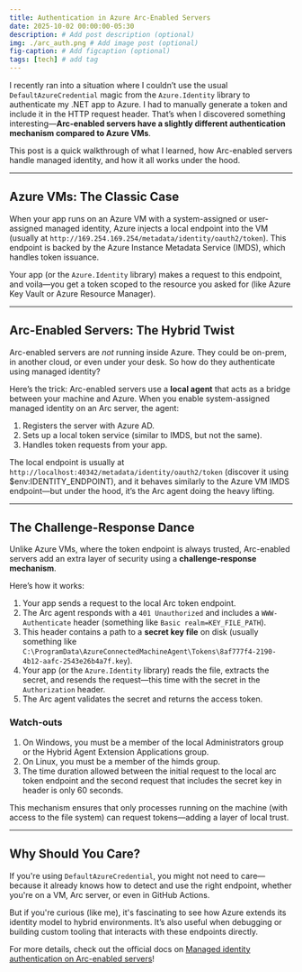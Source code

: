 ```yaml
---
title: Authentication in Azure Arc-Enabled Servers
date: 2025-10-02 00:00:00-05:30
description: # Add post description (optional)
img: ./arc_auth.png # Add image post (optional)
fig-caption: # Add figcaption (optional)
tags: [tech] # add tag
---
```


I recently ran into a situation where I couldn’t use the usual `DefaultAzureCredential` magic from the `Azure.Identity` library to authenticate my .NET app to Azure. I had to manually generate a token and include it in the HTTP request header. That’s when I discovered something interesting—**Arc-enabled servers have a slightly different authentication mechanism compared to Azure VMs**.

This post is a quick walkthrough of what I learned, how Arc-enabled servers handle managed identity, and how it all works under the hood.

---

## Azure VMs: The Classic Case

When your app runs on an Azure VM with a system-assigned or user-assigned managed identity, Azure injects a local endpoint into the VM (usually at `http://169.254.169.254/metadata/identity/oauth2/token`). This endpoint is backed by the Azure Instance Metadata Service (IMDS), which handles token issuance.

Your app (or the `Azure.Identity` library) makes a request to this endpoint, and voila—you get a token scoped to the resource you asked for (like Azure Key Vault or Azure Resource Manager).

---

## Arc-Enabled Servers: The Hybrid Twist

Arc-enabled servers are *not* running inside Azure. They could be on-prem, in another cloud, or even under your desk. So how do they authenticate using managed identity?

Here’s the trick: Arc-enabled servers use a **local agent** that acts as a bridge between your machine and Azure. When you enable system-assigned managed identity on an Arc server, the agent:

1. Registers the server with Azure AD.
2. Sets up a local token service (similar to IMDS, but not the same).
3. Handles token requests from your app.

The local endpoint is usually at `http://localhost:40342/metadata/identity/oauth2/token` (discover it using $env:IDENTITY_ENDPOINT), and it behaves similarly to the Azure VM IMDS endpoint—but under the hood, it’s the Arc agent doing the heavy lifting.

---

## The Challenge-Response Dance

Unlike Azure VMs, where the token endpoint is always trusted, Arc-enabled servers add an extra layer of security using a **challenge-response mechanism**.

Here’s how it works:

1. Your app sends a request to the local Arc token endpoint.
2. The Arc agent responds with a `401 Unauthorized` and includes a `WWW-Authenticate` header (something like `Basic realm=KEY_FILE_PATH`).
3. This header contains a path to a **secret key file** on disk (usually something like `C:\ProgramData\AzureConnectedMachineAgent\Tokens\8af777f4-2190-4b12-aafc-2543e26b4a7f.key`).
4. Your app (or the `Azure.Identity` library) reads the file, extracts the secret, and resends the request—this time with the secret in the `Authorization` header.
5. The Arc agent validates the secret and returns the access token.

### Watch-outs
1. On Windows, you must be a member of the local Administrators group or the Hybrid Agent Extension Applications group.
2. On Linux, you must be a member of the himds group.
3. The time duration allowed between the initial request to the local arc token endpoint and the second request that includes the secret key in header is only 60 seconds.

This mechanism ensures that only processes running on the machine (with access to the file system) can request tokens—adding a layer of local trust.

---

## Why Should You Care?

If you're using `DefaultAzureCredential`, you might not need to care—because it already knows how to detect and use the right endpoint, whether you're on a VM, Arc server, or even in GitHub Actions.

But if you're curious (like me), it's fascinating to see how Azure extends its identity model to hybrid environments. It’s also useful when debugging or building custom tooling that interacts with these endpoints directly.

For more details, check out the official docs on [Managed identity authentication on Arc-enabled servers](https://learn.microsoft.com/en-us/azure/azure-arc/servers/managed-identity-authentication)!

